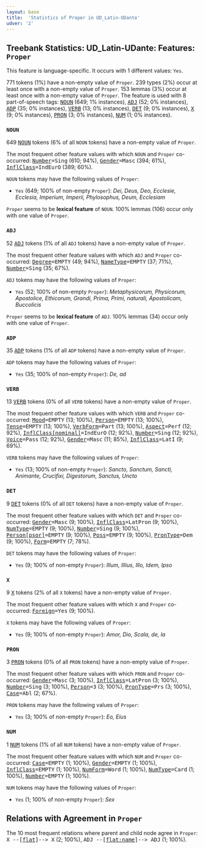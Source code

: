 ```yaml
---
layout: base
title:  'Statistics of Proper in UD_Latin-UDante'
udver: '2'
---
```


## Treebank Statistics: UD_Latin-UDante: Features: `Proper`

This feature is language-specific.
It occurs with 1 different values: `Yes`.

771 tokens (1%) have a non-empty value of `Proper`.
239 types (2%) occur at least once with a non-empty value of `Proper`.
153 lemmas (3%) occur at least once with a non-empty value of `Proper`.
The feature is used with 8 part-of-speech tags: <tt><a href="la_udante-pos-NOUN.html">NOUN</a></tt> (649; 1% instances), <tt><a href="la_udante-pos-ADJ.html">ADJ</a></tt> (52; 0% instances), <tt><a href="la_udante-pos-ADP.html">ADP</a></tt> (35; 0% instances), <tt><a href="la_udante-pos-VERB.html">VERB</a></tt> (13; 0% instances), <tt><a href="la_udante-pos-DET.html">DET</a></tt> (9; 0% instances), <tt><a href="la_udante-pos-X.html">X</a></tt> (9; 0% instances), <tt><a href="la_udante-pos-PRON.html">PRON</a></tt> (3; 0% instances), <tt><a href="la_udante-pos-NUM.html">NUM</a></tt> (1; 0% instances).

### `NOUN`

649 <tt><a href="la_udante-pos-NOUN.html">NOUN</a></tt> tokens (6% of all `NOUN` tokens) have a non-empty value of `Proper`.

The most frequent other feature values with which `NOUN` and `Proper` co-occurred: <tt><a href="la_udante-feat-Number.html">Number</a></tt><tt>=Sing</tt> (610; 94%), <tt><a href="la_udante-feat-Gender.html">Gender</a></tt><tt>=Masc</tt> (394; 61%), <tt><a href="la_udante-feat-InflClass.html">InflClass</a></tt><tt>=IndEurO</tt> (389; 60%).

`NOUN` tokens may have the following values of `Proper`:

* `Yes` (649; 100% of non-empty `Proper`): <em>Dei, Deus, Deo, Ecclesie, Ecclesia, Imperium, Imperii, Phylosophus, Deum, Ecclesiam</em>

`Proper` seems to be **lexical feature** of `NOUN`. 100% lemmas (106) occur only with one value of `Proper`.

### `ADJ`

52 <tt><a href="la_udante-pos-ADJ.html">ADJ</a></tt> tokens (1% of all `ADJ` tokens) have a non-empty value of `Proper`.

The most frequent other feature values with which `ADJ` and `Proper` co-occurred: <tt><a href="la_udante-feat-Degree.html">Degree</a></tt><tt>=EMPTY</tt> (49; 94%), <tt><a href="la_udante-feat-NameType.html">NameType</a></tt><tt>=EMPTY</tt> (37; 71%), <tt><a href="la_udante-feat-Number.html">Number</a></tt><tt>=Sing</tt> (35; 67%).

`ADJ` tokens may have the following values of `Proper`:

* `Yes` (52; 100% of non-empty `Proper`): <em>Metaphysicorum, Physicorum, Apostolice, Ethicorum, Grandi, Prima, Primi, naturali, Apostolicam, Buccolicis</em>

`Proper` seems to be **lexical feature** of `ADJ`. 100% lemmas (34) occur only with one value of `Proper`.

### `ADP`

35 <tt><a href="la_udante-pos-ADP.html">ADP</a></tt> tokens (1% of all `ADP` tokens) have a non-empty value of `Proper`.

`ADP` tokens may have the following values of `Proper`:

* `Yes` (35; 100% of non-empty `Proper`): <em>De, ad</em>

### `VERB`

13 <tt><a href="la_udante-pos-VERB.html">VERB</a></tt> tokens (0% of all `VERB` tokens) have a non-empty value of `Proper`.

The most frequent other feature values with which `VERB` and `Proper` co-occurred: <tt><a href="la_udante-feat-Mood.html">Mood</a></tt><tt>=EMPTY</tt> (13; 100%), <tt><a href="la_udante-feat-Person.html">Person</a></tt><tt>=EMPTY</tt> (13; 100%), <tt><a href="la_udante-feat-Tense.html">Tense</a></tt><tt>=EMPTY</tt> (13; 100%), <tt><a href="la_udante-feat-VerbForm.html">VerbForm</a></tt><tt>=Part</tt> (13; 100%), <tt><a href="la_udante-feat-Aspect.html">Aspect</a></tt><tt>=Perf</tt> (12; 92%), <tt><a href="la_udante-feat-InflClass-nominal.html">InflClass[nominal]</a></tt><tt>=IndEurO</tt> (12; 92%), <tt><a href="la_udante-feat-Number.html">Number</a></tt><tt>=Sing</tt> (12; 92%), <tt><a href="la_udante-feat-Voice.html">Voice</a></tt><tt>=Pass</tt> (12; 92%), <tt><a href="la_udante-feat-Gender.html">Gender</a></tt><tt>=Masc</tt> (11; 85%), <tt><a href="la_udante-feat-InflClass.html">InflClass</a></tt><tt>=LatI</tt> (9; 69%).

`VERB` tokens may have the following values of `Proper`:

* `Yes` (13; 100% of non-empty `Proper`): <em>Sancto, Sanctum, Sancti, Animante, Crucifixi, Digestorum, Sanctus, Uncto</em>

### `DET`

9 <tt><a href="la_udante-pos-DET.html">DET</a></tt> tokens (0% of all `DET` tokens) have a non-empty value of `Proper`.

The most frequent other feature values with which `DET` and `Proper` co-occurred: <tt><a href="la_udante-feat-Gender.html">Gender</a></tt><tt>=Masc</tt> (9; 100%), <tt><a href="la_udante-feat-InflClass.html">InflClass</a></tt><tt>=LatPron</tt> (9; 100%), <tt><a href="la_udante-feat-NumType.html">NumType</a></tt><tt>=EMPTY</tt> (9; 100%), <tt><a href="la_udante-feat-Number.html">Number</a></tt><tt>=Sing</tt> (9; 100%), <tt><a href="la_udante-feat-Person-psor.html">Person[psor]</a></tt><tt>=EMPTY</tt> (9; 100%), <tt><a href="la_udante-feat-Poss.html">Poss</a></tt><tt>=EMPTY</tt> (9; 100%), <tt><a href="la_udante-feat-PronType.html">PronType</a></tt><tt>=Dem</tt> (9; 100%), <tt><a href="la_udante-feat-Form.html">Form</a></tt><tt>=EMPTY</tt> (7; 78%).

`DET` tokens may have the following values of `Proper`:

* `Yes` (9; 100% of non-empty `Proper`): <em>Illum, Illius, Illo, Idem, Ipso</em>

### `X`

9 <tt><a href="la_udante-pos-X.html">X</a></tt> tokens (2% of all `X` tokens) have a non-empty value of `Proper`.

The most frequent other feature values with which `X` and `Proper` co-occurred: <tt><a href="la_udante-feat-Foreign.html">Foreign</a></tt><tt>=Yes</tt> (9; 100%).

`X` tokens may have the following values of `Proper`:

* `Yes` (9; 100% of non-empty `Proper`): <em>Amor, Dio, Scala, de, la</em>

### `PRON`

3 <tt><a href="la_udante-pos-PRON.html">PRON</a></tt> tokens (0% of all `PRON` tokens) have a non-empty value of `Proper`.

The most frequent other feature values with which `PRON` and `Proper` co-occurred: <tt><a href="la_udante-feat-Gender.html">Gender</a></tt><tt>=Masc</tt> (3; 100%), <tt><a href="la_udante-feat-InflClass.html">InflClass</a></tt><tt>=LatPron</tt> (3; 100%), <tt><a href="la_udante-feat-Number.html">Number</a></tt><tt>=Sing</tt> (3; 100%), <tt><a href="la_udante-feat-Person.html">Person</a></tt><tt>=3</tt> (3; 100%), <tt><a href="la_udante-feat-PronType.html">PronType</a></tt><tt>=Prs</tt> (3; 100%), <tt><a href="la_udante-feat-Case.html">Case</a></tt><tt>=Abl</tt> (2; 67%).

`PRON` tokens may have the following values of `Proper`:

* `Yes` (3; 100% of non-empty `Proper`): <em>Eo, Eius</em>

### `NUM`

1 <tt><a href="la_udante-pos-NUM.html">NUM</a></tt> tokens (1% of all `NUM` tokens) have a non-empty value of `Proper`.

The most frequent other feature values with which `NUM` and `Proper` co-occurred: <tt><a href="la_udante-feat-Case.html">Case</a></tt><tt>=EMPTY</tt> (1; 100%), <tt><a href="la_udante-feat-Gender.html">Gender</a></tt><tt>=EMPTY</tt> (1; 100%), <tt><a href="la_udante-feat-InflClass.html">InflClass</a></tt><tt>=EMPTY</tt> (1; 100%), <tt><a href="la_udante-feat-NumForm.html">NumForm</a></tt><tt>=Word</tt> (1; 100%), <tt><a href="la_udante-feat-NumType.html">NumType</a></tt><tt>=Card</tt> (1; 100%), <tt><a href="la_udante-feat-Number.html">Number</a></tt><tt>=EMPTY</tt> (1; 100%).

`NUM` tokens may have the following values of `Proper`:

* `Yes` (1; 100% of non-empty `Proper`): <em>Sex</em>

## Relations with Agreement in `Proper`

The 10 most frequent relations where parent and child node agree in `Proper`:
<tt>X --[<tt><a href="la_udante-dep-flat.html">flat</a></tt>]--> X</tt> (2; 100%),
<tt>ADJ --[<tt><a href="la_udante-dep-flat-name.html">flat:name</a></tt>]--> ADJ</tt> (1; 100%).


